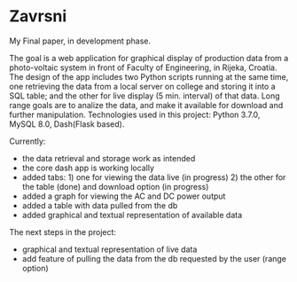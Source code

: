 # Zavrsni
My Final paper, in development phase.

The goal is a web application for graphical display of production data from a photo-voltaic system in front of Faculty of Engineering, in Rijeka, Croatia. The design of the app includes two Python scripts running at the same time, one retrieving the data from a local server on college and storing it into a SQL table; and the other for live display (5 min. interval) of that data. Long range goals are to analize the data, and make it available for download and further manipulation. Technologies used in this project: Python 3.7.0, MySQL 8.0, Dash(Flask based).

Currently:
- the data retrieval and storage work as intended
- the core dash app is working locally
- added tabs: 1) one for viewing the data live (in progress)
              2) the other for the table (done) and download option (in progress)  
- added a graph for viewing the AC and DC power output
- added a table with data pulled from the db
- added graphical and textual representation of available data

The next steps in the project:
- graphical and textual representation of live data
- add feature of pulling the data from the db requested by the user (range option)

